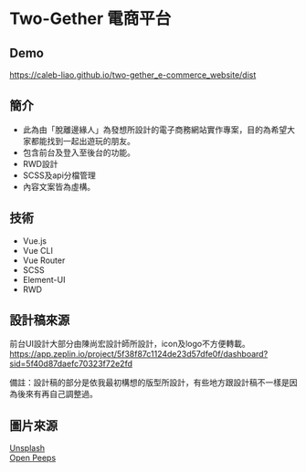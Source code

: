 # Two-Gether 電商平台 

## Demo

https://caleb-liao.github.io/two-gether_e-commerce_website/dist

## 簡介

- 此為由「脫離邊緣人」為發想所設計的電子商務網站實作專案，目的為希望大家都能找到一起出遊玩的朋友。
- 包含前台及登入至後台的功能。
- RWD設計
- SCSS及api分檔管理
- 內容文案皆為虛構。

## 技術

- Vue.js
- Vue CLI
- Vue Router
- SCSS
- Element-UI
- RWD

## 設計稿來源

前台UI設計大部分由陳尚宏設計師所設計，icon及logo不方便轉載。  
https://app.zeplin.io/project/5f38f87c1124de23d57dfe0f/dashboard?sid=5f40d87daefc70323f72e2fd

備註：設計稿的部分是依我最初構想的版型所設計，有些地方跟設計稿不一樣是因為後來有再自己調整過。

## 圖片來源

[Unsplash](https://unsplash.com/)  
[Open Peeps](https://www.openpeeps.com/) 